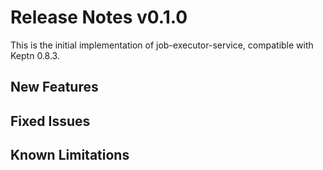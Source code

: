 # Release Notes v0.1.0

This is the initial implementation of job-executor-service, compatible with Keptn 0.8.3.

## New Features

## Fixed Issues
 
## Known Limitations
